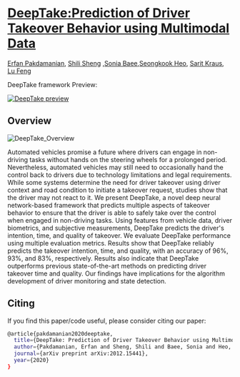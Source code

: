 # [DeepTake:Prediction of Driver Takeover Behavior using Multimodal Data](https://arxiv.org/abs/2012.15441)
[Erfan Pakdamanian](https://www.cs.virginia.edu/~ep2ca/index.html), [Shili Sheng](https://www.researchgate.net/profile/Shili_Sheng) ,[Sonia Baee](http://soniabaee.com),[Seongkook Heo](https://seongkookheo.com), [Sarit Kraus](https://u.cs.biu.ac.il/~sarit/), [Lu Feng](https://www.cs.virginia.edu/~lufeng/)

DeepTake framework Preview:

[![DeepTake preview](https://img.youtube.com/vi/clw8O1t1Zms/0.jpg)](https://www.youtube.com/watch?v=clw8O1t1Zms)


## Overview
![DeepTake_Overview](https://github.com/erfpak7/DeepTake/tree/main/preview/DeepTake-overview-cropped.png)

Automated vehicles promise a future where drivers can engage in non-driving tasks without hands on the steering wheels for a prolonged period. Nevertheless, automated vehicles may still need to occasionally hand the control back to drivers due to technology limitations and legal requirements. While some systems determine the need for driver takeover using driver context and road condition to initiate a takeover request, studies show that the driver may not react to it. We present DeepTake, a novel deep neural network-based framework that predicts multiple aspects of takeover behavior to ensure that the driver is able to safely take over the control when engaged in non-driving tasks. Using features from vehicle data, driver biometrics, and subjective measurements, DeepTake predicts the driver's intention, time, and quality of takeover. We evaluate DeepTake performance using multiple evaluation metrics. Results show that DeepTake reliably predicts the takeover intention, time, and quality, with an accuracy of 96%, 93%, and 83%, respectively. Results also indicate that DeepTake outperforms previous state-of-the-art methods on predicting driver takeover time and quality. Our findings have implications for the algorithm development of driver monitoring and state detection.


## Citing
If you find this paper/code useful, please consider citing our paper:
```bash
@article{pakdamanian2020deeptake,
  title={DeepTake: Prediction of Driver Takeover Behavior using Multimodal Data},
  author={Pakdamanian, Erfan and Sheng, Shili and Baee, Sonia and Heo, Seongkook and Kraus, Sarit and Feng, Lu},
  journal={arXiv preprint arXiv:2012.15441},
  year={2020}
}
```


